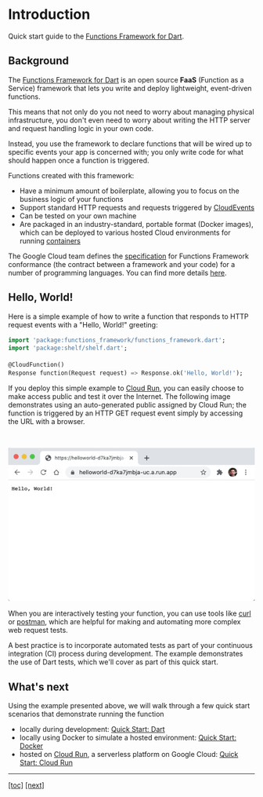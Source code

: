 # Introduction

Quick start guide to the [Functions Framework for Dart].

## Background

The [Functions Framework for Dart] is an open source **FaaS** (Function as a
Service) framework that lets you write and deploy lightweight, event-driven
functions.

This means that not only do you not need to worry about managing physical
infrastructure, you don't even need to worry about writing the HTTP server and
request handling logic in your own code.

Instead, you use the framework to declare functions that will be wired up to
specific events your app is concerned with; you only write code for what should
happen once a function is triggered.

Functions created with this framework:

* Have a minimum amount of boilerplate, allowing you to focus on the business
  logic of your functions
* Support standard HTTP requests and requests triggered by [CloudEvents]
* Can be tested on your own machine
* Are packaged in an industry-standard, portable format (Docker images), which
  can be deployed to various hosted Cloud environments for running [containers]

The Google Cloud team defines the [specification] for Functions Framework
conformance (the contract between a framework and your code) for a number of
programming languages. You can find more details [here].

## Hello, World!

Here is a simple example of how to write a function that responds to HTTP
request events with a "Hello, World!" greeting:

```dart
import 'package:functions_framework/functions_framework.dart';
import 'package:shelf/shelf.dart';

@CloudFunction()
Response function(Request request) => Response.ok('Hello, World!');
```

If you deploy this simple example to [Cloud Run], you can easily choose to make
access public and test it over the Internet. The following image demonstrates
using an auto-generated public assigned by Cloud Run; the function is triggered
by an HTTP GET request event simply by accessing the URL with a browser.

<br>

![img.png](quick-starts/assets/helloworld-browser.png)

When you are interactively testing your function, you can use tools like [curl]
or [postman], which are helpful for making and automating more complex web
request tests.

A best practice is to incorporate automated tests as part of your continuous
integration (CI) process during development. The example demonstrates the 
use of Dart tests, which we'll cover as part of this quick start.

## What's next

Using the example presented above, we will walk through a few quick start 
scenarios that demonstrate running the function

* locally during development: [Quick Start: Dart](quick-starts/01-quick-start-dart.md)
* locally using Docker to simulate a hosted environment: [Quick Start: Docker](quick-starts/02-quick-start-docker.md)
* hosted on [Cloud Run], a serverless platform on Google Cloud: [Quick Start: Cloud Run](quick-starts/03-quick-start-cloud-run.md)


---
[[toc]](README.md) [[next]](quick-starts/01-quick-start-dart.md)

<!-- reference links -->

[Cloud Run]: https://cloud.google.com/run

[containers]: https://www.docker.com/resources/what-container

[CloudEvents]: https://cloudevents.io/

[curl]: https://curl.se/docs/manual.html

[Functions Framework for Dart]: https://github.com/GoogleCloudPlatform/functions-framework-dart

[here]: https://github.com/GoogleCloudPlatform/functions-framework

[postman]: https://www.postman.com/product/api-client/

[specification]: https://github.com/GoogleCloudPlatform/functions-framework